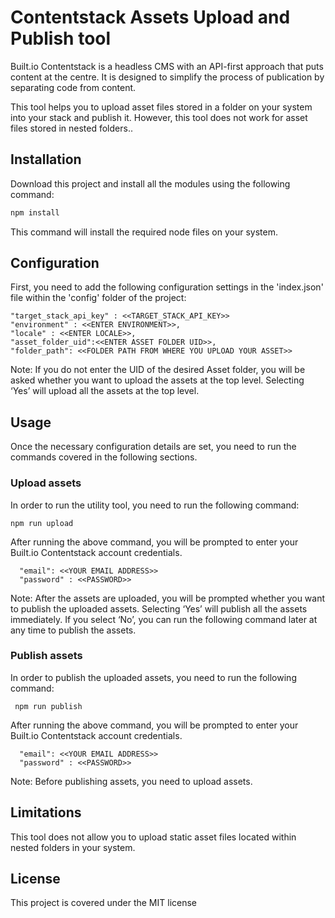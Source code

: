 # Contentstack Assets Upload and Publish tool

Built.io Contentstack is a headless CMS with an API-first approach that puts content at the centre. It is designed to simplify the process of publication by separating code from content.

This tool helps you to upload asset files stored in a folder on your system into your stack and publish it. However, this tool does not work for asset files stored in nested folders..

## Installation

Download this project and install all the modules using the following command:

```bash
npm install
```

This command will install the required node files on your system.

## Configuration

First, you need to add the following configuration settings in the 'index.json' file within the 'config' folder of the project:

```
"target_stack_api_key" : <<TARGET_STACK_API_KEY>>
"environment" : <<ENTER ENVIRONMENT>>,
"locale" : <<ENTER LOCALE>>,
"asset_folder_uid":<<ENTER ASSET FOLDER UID>>,
"folder_path": <<FOLDER PATH FROM WHERE YOU UPLOAD YOUR ASSET>>
 ```

Note: If you do not enter the UID of the desired Asset folder, you will be asked whether you want to upload the assets at the top level. Selecting ‘Yes’ will upload all the assets at the top level.
## Usage

Once the necessary configuration details are set, you need to run the commands covered in the following sections.

### Upload assets

In order to run the utility tool, you need to run the following command:

 ```
 npm run upload
 ```

After running the above command, you will be prompted to enter your Built.io Contentstack account credentials.

 ```
   "email": <<YOUR EMAIL ADDRESS>>
   "password" : <<PASSWORD>>
  ```


Note: After the assets are uploaded, you will be prompted whether you want to publish the uploaded assets. Selecting ‘Yes’ will publish all the assets immediately. If you select ‘No’, you can run the following command later at any time to publish the assets.

### Publish assets

In order to publish the uploaded assets, you need to run the following command:

```
 npm run publish
```

After running the above command, you will be prompted to enter your Built.io Contentstack account credentials.

 ```
   "email": <<YOUR EMAIL ADDRESS>>
   "password" : <<PASSWORD>>
  ```

Note: Before publishing assets, you need to upload assets.

## Limitations

This tool does not allow you to upload static asset files located within nested folders in your system.

## License

This project is covered under the MIT license

